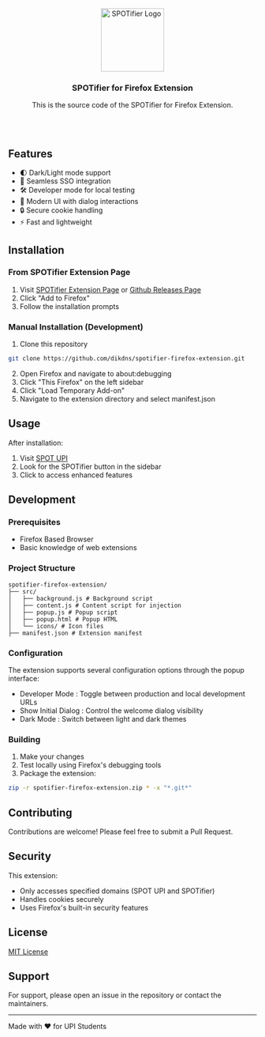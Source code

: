 <div align="center">
  <br/>
  <br/>
  <img src="https://cdn.jsdelivr.net/gh/DikDns/spotifier-firefox-extension@main/src/icons/icon-256.png" alt="SPOTifier Logo" width="128" height="128"/>
  <h3>SPOTifier for Firefox Extension</h3>
  <p>This is the source code of the SPOTifier for Firefox Extension.</p>
  <br/>
  <br/>
</div>

## Features

- 🌓 Dark/Light mode support
- 🔄 Seamless SSO integration
- 🛠️ Developer mode for local testing
- 🎨 Modern UI with dialog interactions
- 🔒 Secure cookie handling
- ⚡ Fast and lightweight

## Installation

### From SPOTifier Extension Page

1. Visit [SPOTifier Extension Page](https://spotifier-upi.vercel.app/extension) or [Github Releases Page](https://github.com/DikDns/spotifier-firefox-extension/releases)
2. Click "Add to Firefox"
3. Follow the installation prompts

### Manual Installation (Development)

1. Clone this repository

```bash
git clone https://github.com/dikdns/spotifier-firefox-extension.git
```

2. Open Firefox and navigate to about:debugging
3. Click "This Firefox" on the left sidebar
4. Click "Load Temporary Add-on"
5. Navigate to the extension directory and select manifest.json

## Usage

After installation:

1. Visit [SPOT UPI](https://spot.upi.edu/mhs)
2. Look for the SPOTifier button in the sidebar
3. Click to access enhanced features

## Development

### Prerequisites

- Firefox Based Browser
- Basic knowledge of web extensions

### Project Structure

```
spotifier-firefox-extension/
├── src/
│   ├── background.js # Background script
│   ├── content.js # Content script for injection
│   ├── popup.js # Popup script
│   ├── popup.html # Popup HTML
│   └── icons/ # Icon files
├── manifest.json # Extension manifest
```

### Configuration

The extension supports several configuration options through the popup interface:

- Developer Mode : Toggle between production and local development URLs
- Show Initial Dialog : Control the welcome dialog visibility
- Dark Mode : Switch between light and dark themes

### Building

1. Make your changes
2. Test locally using Firefox's debugging tools
3. Package the extension:

```bash
zip -r spotifier-firefox-extension.zip * -x "*.git*"
```

## Contributing

Contributions are welcome! Please feel free to submit a Pull Request.

## Security

This extension:

- Only accesses specified domains (SPOT UPI and SPOTifier)
- Handles cookies securely
- Uses Firefox's built-in security features

## License

[MIT License](/LICENSE)

## Support

For support, please open an issue in the repository or contact the maintainers.

---

Made with ❤️ for UPI Students
